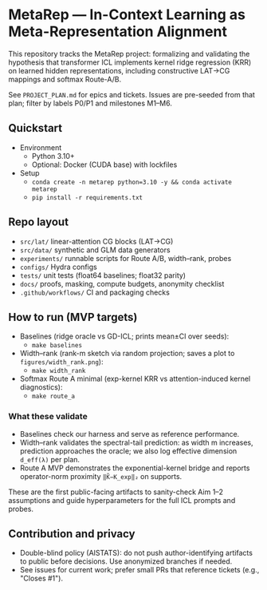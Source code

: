 # MetaRep — In-Context Learning as Meta-Representation Alignment

This repository tracks the MetaRep project: formalizing and validating the hypothesis that transformer ICL implements kernel ridge regression (KRR) on learned hidden representations, including constructive LAT→CG mappings and softmax Route-A/B.

See `PROJECT_PLAN.md` for epics and tickets. Issues are pre-seeded from that plan; filter by labels P0/P1 and milestones M1–M6.

## Quickstart

- Environment
  - Python 3.10+
  - Optional: Docker (CUDA base) with lockfiles
- Setup
  - `conda create -n metarep python=3.10 -y && conda activate metarep`
  - `pip install -r requirements.txt`

## Repo layout

- `src/lat/` linear-attention CG blocks (LAT→CG)
- `src/data/` synthetic and GLM data generators
- `experiments/` runnable scripts for Route A/B, width–rank, probes
- `configs/` Hydra configs
- `tests/` unit tests (float64 baselines; float32 parity)
- `docs/` proofs, masking, compute budgets, anonymity checklist
- `.github/workflows/` CI and packaging checks

## How to run (MVP targets)

- Baselines (ridge oracle vs GD-ICL; prints mean±CI over seeds):
  - `make baselines`
- Width–rank (rank-m sketch via random projection; saves a plot to `figures/width_rank.png`):
  - `make width_rank`
- Softmax Route A minimal (exp-kernel KRR vs attention-induced kernel diagnostics):
  - `make route_a`

### What these validate

- Baselines check our harness and serve as reference performance.
- Width–rank validates the spectral-tail prediction: as width m increases, prediction approaches the oracle; we also log effective dimension `d_eff(λ)` per plan.
- Route A MVP demonstrates the exponential-kernel bridge and reports operator-norm proximity `‖K̃−K_exp‖₂` on supports.

These are the first public-facing artifacts to sanity-check Aim 1–2 assumptions and guide hyperparameters for the full ICL prompts and probes.

## Contribution and privacy

- Double-blind policy (AISTATS): do not push author-identifying artifacts to public before decisions. Use anonymized branches if needed.
- See issues for current work; prefer small PRs that reference tickets (e.g., "Closes #1").
